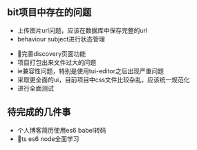 ## bit项目中存在的问题
* 上传图片url问题，应该在数据库中保存完整的url
* behaviour subject进行状态管理
- 完善discovery页面功能
- 项目打包出来文件过大的问题
- ie兼容性问题，特别是使用tui-editor之后出现严重问题
- 采取更全面的ui，目前项目中css文件比较杂乱，应该统一规范化
- 进行全面测试
## 待完成的几件事
- 个人博客简历使用es6 babel转码
- ts es6 node全面学习